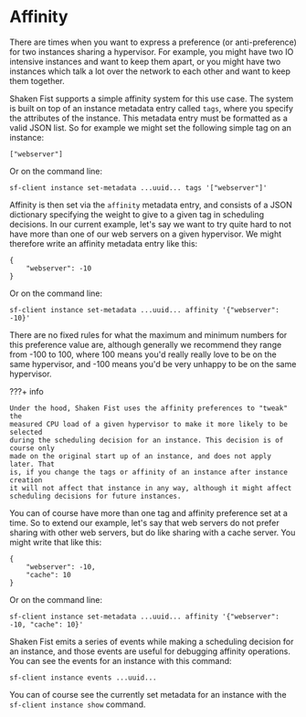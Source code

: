 # Affinity

There are times when you want to express a preference (or anti-preference) for
two instances sharing a hypervisor. For example, you might have two IO intensive
instances and want to keep them apart, or you might have two instances which
talk a lot over the network to each other and want to keep them together.

Shaken Fist supports a simple affinity system for this use case. The system is
built on top of an instance metadata entry called `tags`, where you specify the
attributes of the instance. This metadata entry must be formatted as a valid
JSON list. So for example we might set the following simple tag on an instance:

```
["webserver"]
```

Or on the command line:

`sf-client instance set-metadata ...uuid... tags '["webserver"]'`

Affinity is then set via the `affinity` metadata entry, and consists of a JSON
dictionary specifying the weight to give to a given tag in scheduling decisions.
In our current example, let's say we want to try quite hard to not have more than
one of our web servers on a given hypervisor. We might therefore write an
affinity metadata entry like this:

```
{
    "webserver": -10
}
```

Or on the command line:

`sf-client instance set-metadata ...uuid... affinity '{"webserver": -10}'`

There are no fixed rules for what the maximum and minimum numbers for this
preference value are, although generally we recommend they range from -100 to 100,
where 100 means you'd really really love to be on the same hypervisor, and -100
means you'd be very unhappy to be on the same hypervisor.

???+ info

    Under the hood, Shaken Fist uses the affinity preferences to "tweak" the
    measured CPU load of a given hypervisor to make it more likely to be selected
    during the scheduling decision for an instance. This decision is of course only
    made on the original start up of an instance, and does not apply later. That
    is, if you change the tags or affinity of an instance after instance creation
    it will not affect that instance in any way, although it might affect
    scheduling decisions for future instances.

You can of course have more than one tag and affinity preference set at a time.
So to extend our example, let's say that web servers do not prefer sharing with
other web servers, but do like sharing with a cache server. You might write that
like this:

```
{
    "webserver": -10,
    "cache": 10
}
```

Or on the command line:

`sf-client instance set-metadata ...uuid... affinity '{"webserver": -10, "cache": 10}'`

Shaken Fist emits a series of events while making a scheduling decision for an
instance, and those events are useful for debugging affinity operations. You can
see the events for an instance with this command:

`sf-client instance events ...uuid...`

You can of course see the currently set metadata for an instance with the
`sf-client instance show` command.